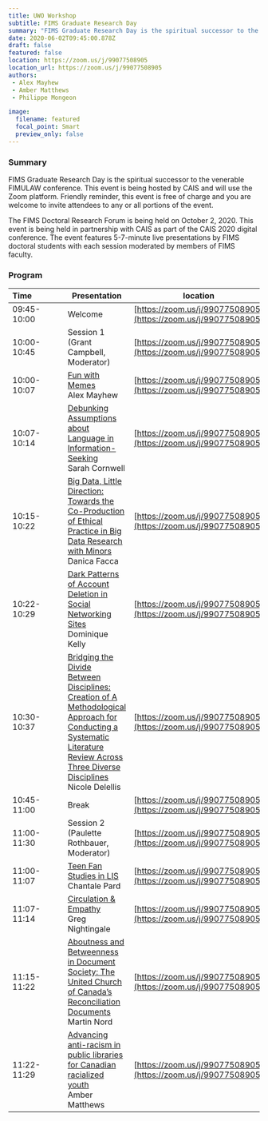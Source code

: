 ```yaml
---
title: UWO Workshop
subtitle: FIMS Graduate Research Day
summary: "FIMS Graduate Research Day is the spiritual successor to the venerable FIMULAW conference. This event is being hosted by CAIS and will use the Zoom platform. Friendly reminder, this event is free of charge and you are welcome to invite attendees to any or all portions of the event."
date: 2020-06-02T09:45:00.878Z
draft: false
featured: false
location: https://zoom.us/j/99077508905
location_url: https://zoom.us/j/99077508905
authors:
 - Alex Mayhew
 - Amber Matthews
 - Philippe Mongeon

image:
  filename: featured
  focal_point: Smart
  preview_only: false
---
```


### Summary

FIMS Graduate Research Day is the spiritual successor to the venerable FIMULAW conference. This event is being hosted by CAIS and will use the Zoom platform. Friendly reminder, this event is free of charge and you are welcome to invite attendees to any or all portions of the event.

The FIMS Doctoral Research Forum is being held on October 2, 2020. This event is being held in partnership with CAIS as part of the CAIS 2020 digital conference. The event features 5-7-minute live presentations by FIMS doctoral students with each session moderated by members of FIMS faculty.

### Program

 | Time&nbsp;&nbsp;&nbsp;&nbsp;&nbsp;&nbsp;&nbsp;&nbsp;&nbsp;&nbsp;&nbsp;&nbsp;&nbsp;       	| Presentation                                	| location                           	|
 |-------------	|---------------------------------------------	|------------------------------------	| 
 | 09:45-10:00 	| Welcome  	| [https://zoom.us/j/99077508905](https://zoom.us/j/99077508905)	| 
 | 10:00-10:45	| Session 1 (Grant Campbell, Moderator) 	| [https://zoom.us/j/99077508905](https://zoom.us/j/99077508905)	| 
 | 10:00-10:07 	| [Fun with Memes](../../talk/FIMS2020.1Mayhew)<br> Alex Mayhew 	| [https://zoom.us/j/99077508905](https://zoom.us/j/99077508905) 	| 
 | 10:07-10:14 	| [Debunking Assumptions about Language in Information-Seeking](../../talk/FIMS2020.2Cornwell)<br> Sarah Cornwell | [https://zoom.us/j/99077508905](https://zoom.us/j/99077508905) | 
 | 10:15-10:22 	| [Big Data, Little Direction: Towards the Co-Production of Ethical Practice in Big Data Research with Minors](../../talk/FIMS2020.3Facca)<br> Danica Facca                  	| [https://zoom.us/j/99077508905](https://zoom.us/j/99077508905) |
 | 10:22-10:29 	| [Dark Patterns of Account Deletion in Social Networking Sites](../../talk/FIMS2020.4Kelly)<br> Dominique Kelly                  	| [https://zoom.us/j/99077508905](https://zoom.us/j/99077508905) 	|
 | 10:30-10:37 	| [Bridging the Divide Between Disciplines: Creation of A Methodological Approach for Conducting a Systematic Literature Review Across Three Diverse Disciplines ](../../talk/FIMS2020.5Delellis)<br> Nicole Delellis                  	| [https://zoom.us/j/99077508905](https://zoom.us/j/99077508905) 	|
 | 10:45-11:00 	| Break 	| [https://zoom.us/j/99077508905](https://zoom.us/j/99077508905)	| 
 | 11:00-11:30	| Session 2 (Paulette Rothbauer, Moderator)  	| [https://zoom.us/j/99077508905](https://zoom.us/j/99077508905)	| 
| 11:00-11:07 	| [Teen Fan Studies in LIS](../../talk/FIMS2020.6Pard)<br> Chantale Pard                  	| [https://zoom.us/j/99077508905](https://zoom.us/j/99077508905) 	|
 | 11:07-11:14 	| [Circulation & Empathy](../../talk/FIMS2020.7Nightingale)<br> Greg Nightingale                  	| [https://zoom.us/j/99077508905](https://zoom.us/j/99077508905) 	|
 | 11:15-11:22 	| [Aboutness and Betweenness in Document Society: The United Church of Canada’s Reconciliation Documents](../../talk/FIMS2020.8Nord)<br> Martin Nord                  	| [https://zoom.us/j/99077508905](https://zoom.us/j/99077508905) 	|
 | 11:22-11:29 	| [Advancing anti-racism in public libraries for Canadian racialized youth](../../talk/FIMS2020.9Matthews)<br> Amber Matthews                  	| [https://zoom.us/j/99077508905](https://zoom.us/j/99077508905) 	|

